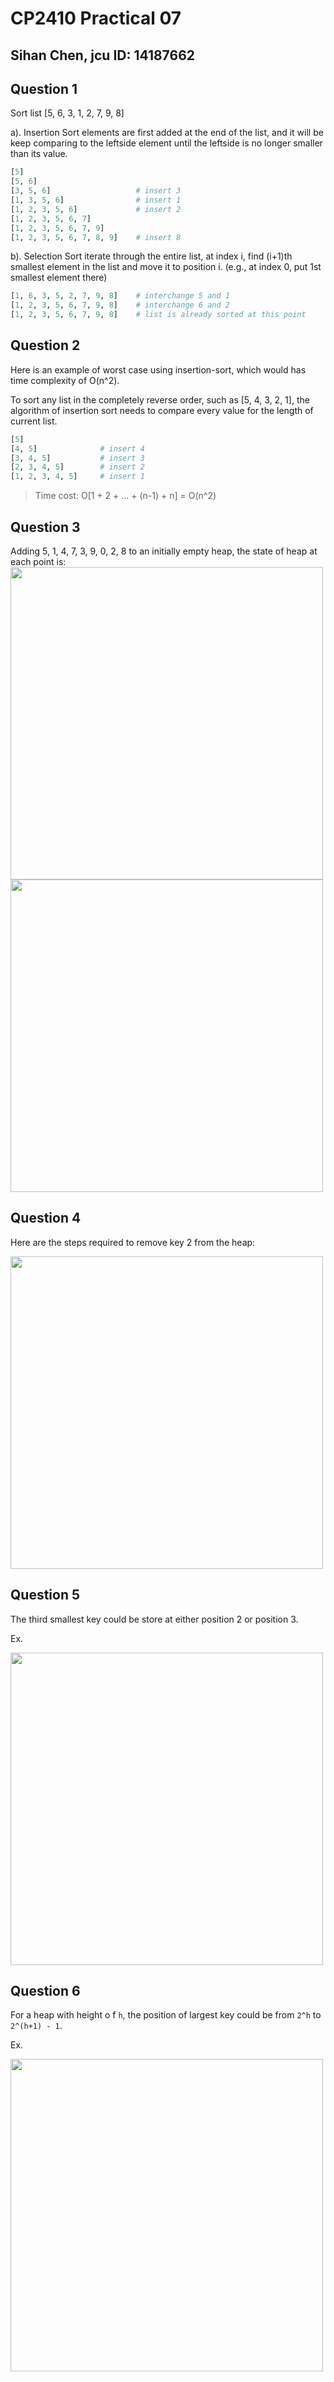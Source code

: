 # CP2410 Practical 07
## Sihan Chen, jcu ID: 14187662

## Question 1
Sort list [5, 6, 3, 1, 2, 7, 9, 8]

a). Insertion Sort
elements are first added at the end of the list, and it will be keep comparing to the leftside element until the leftside is no longer smaller than its value.
``` python
[5]
[5, 6]
[3, 5, 6]                   # insert 3
[1, 3, 5, 6]                # insert 1
[1, 2, 3, 5, 6]             # insert 2
[1, 2, 3, 5, 6, 7]   
[1, 2, 3, 5, 6, 7, 9]
[1, 2, 3, 5, 6, 7, 8, 9]    # insert 8
```

b). Selection Sort
iterate through the entire list, at index i, find (i+1)th smallest element in the list and move it to position i. (e.g., at index 0, put 1st smallest element there)
``` python
[1, 6, 3, 5, 2, 7, 9, 8]    # interchange 5 and 1
[1, 2, 3, 5, 6, 7, 9, 8]    # interchange 6 and 2
[1, 2, 3, 5, 6, 7, 9, 8]    # list is already sorted at this point
```

## Question 2
Here is an example of worst case using insertion-sort, which would has time complexity of O(n^2).

To sort any list in the completely reverse order, such as [5, 4, 3, 2, 1], the algorithm of insertion sort needs to compare every value for the length of current list.
``` python
[5]
[4, 5]              # insert 4
[3, 4, 5]           # insert 3
[2, 3, 4, 5]        # insert 2
[1, 2, 3, 4, 5]     # insert 1
```
> Time cost: O[1 + 2 + ... + (n-1) + n] = O(n^2)

<div style="page-break-after: always;"></div>

## Question 3
Adding 5, 1, 4, 7, 3, 9, 0, 2, 8 to an initially empty heap, the state of heap at each point is:
<img src="./images/q3_1.jpg" width="500px"/>
<img src="./images/q3_2.jpg" width="500px"/>

<div style="page-break-after: always;"></div>

## Question 4
Here are the steps required to remove key 2 from the heap:

<img src="./images/q4.jpg" width="500px"/>

<div style="page-break-after: always;"></div>

## Question 5
The third smallest key could be store at either position 2 or position 3.

Ex.

<img src="./images/q5.jpg" width="500px"/>

<div style="page-break-after: always;"></div>

## Question 6
For a heap with height o f `h`, the position of largest key could be from `2^h` to `2^(h+1) - 1`.

Ex.

<img src="./images/q6.jpg" width="500px"/>